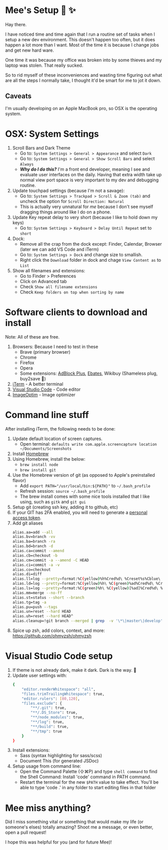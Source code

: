 # Mee's Setup :chicken: :sparkles:

Hay there.

I have noticed time and time again that I run a routine set of tasks when I
setup a new dev environment. This doesn't happen too often, but it does happen a
lot more than I want. Most of the time it is because I change jobs and get new
hard ware.

One time it was because my office was broken into by some thieves and my laptop
was stolen. That really sucked.

So to rid myself of these inconveniences and wasting time figuring out what are
all the steps I normally take, I thought it'd be smart for me to jot it down.

## Caveats

I'm usually developing on an Apple MacBook pro, so OSX is the operating system.

# OSX: System Settings

1. Scroll Bars and Dark Theme
    - Go to: `System Settings > General > Appearance` and select `Dark`
    - Go to: `System Settings > General > Show Scroll Bars` and select `Always`
    - ***Why do I do this?*** I'm a front end developer, meaning I see and
        evaluate user interfaces on the daily. Having that extra width
        take up normal view port space is very important to my dev and
        debugging routine.
2. Update touchpad settings (because I'm not a savage):
    - Go to: `System Settings > Trackpad > Scroll & Zoom (tab)` and uncheck
        the option for `Scroll Direction: Natural`
    - This is actually very unnatural for _me_ because I don't see myself
        dragging things around like I do on a phone.
3. Update Key repeat delay to very short (because I like to hold down my keys)
    - Go to: `System Settings > Keyboard > Delay Until Repeat` set to `short`
4. Dock:
    - Remove all the crap from the dock except: Finder, Calendar, Browser (later
        we can add VS Code and iTerm)
    - Go to: `System Settings > Dock` and change size to smallish.
    - Right click the `Download` folder in dock and chage `View Content as` to
        `List`
5. Show all filenames and extensions:
    - Go to Finder > Preferences
    - Click on Advanced tab
    - Check `Show all filename extensions`
    - Check `Keep folders on top when sorting by name`

# Software clients to download and install

Note: All of these are free.

1. Browsers: Because I need to test in these
    - Brave (primary browser)
    - Chrome
    - Firefox
    - Opera
    - Some extensions: [AdBlock Plus](https://adblockplus.org/),
        [Ebates](https://www.ebates.com/r/XOULON?eeid=28187),
        Wikibuy (Shameless plug, buy2save :kiss:)
2. [iTerm](https://www.iterm2.com/) - A better terminal
3. [Visual Studio Code](https://code.visualstudio.com/) - Code editor
4. [ImageOptim](https://imageoptim.com/mac) - Image optimizer

# Command line stuff

After installing iTerm, the following needs to be done:

1. Update default location of screen captures.
    - Open terminal: `defaults write com.apple.screencapture location ~/Documents/Screenshots`
2. Install [Homebrew](https://brew.sh/)
3. Using Homebrew, install the below:
    - `brew install node`
    - `brew install git`
4. Use the Homebrew version of git (as opposed to Apple's preinstalled flavor)
    - Add `export PATH="/usr/local/bin:${PATH}"` to `~/.bash_profile`
    - Refresh session: `source ~/.bash_profile`
    - The brew install comes with some nice tools installed that I like using,
        such as `gitk` and `git gui`
5. Setup git (creating ssh key, adding it to github, etc)
6. If your GIT has 2FA enabled, you will need to generate a [personal access token](https://help.github.com/en/github/authenticating-to-github/creating-a-personal-access-token-for-the-command-line).
7. Add git aliases
    ```sh
    alias.aa=add --all
    alias.bv=branch -vv
    alias.ba=branch -ra
    alias.bd=branch -d
    alias.ca=commit --amend
    alias.cb=checkout -b
    alias.cm=commit -a --amend -C HEAD
    alias.ci=commit -a -v
    alias.co=checkout
    alias.di=diff
    alias.ll=log --pretty=format:%C(yellow)%h%Cred%d\ %Creset%s%Cblue\ [%cn] --decorate --numstat
    alias.ld=log --pretty=format:%C(yellow)%h\ %C(green)%ad%Cred%d\ %Creset%s%Cblue\ [%cn] --decorate --date=short --graph
    alias.ls=log --pretty=format:%C(green)%h\ %C(yellow)[%ad]%Cred%d\ %Creset%s%Cblue\ [%cn] --decorate --date=relative
    alias.mm=merge --no-ff
    alias.st=status --short --branch
    alias.tg=tag -a
    alias.pu=push --tags
    alias.un=reset --hard HEAD
    alias.uh=reset --hard HEAD^
    alias.cleanup=!git branch --merged | grep  -v '\*\|master\|develop' | xargs -n 1 git branch -d
    ```
7. Spice up zsh, add colors, context, and more: https://github.com/ohmyzsh/ohmyzsh

# Visual Studio Code setup

1. If theme is not already dark, make it dark. Dark is the way.
    :new_moon_with_face:
2. Update user settings with:
    ```sh
    {
        "editor.renderWhitespace": "all",
        "files.trimTrailingWhitespace": true,
        "editor.rulers": [80,120],
        "files.exclude": {
            "**/.git": true,
            "**/.DS_Store": true,
            "**/node_modules": true,
            "**/log": true,
            "**/build": true,
            "**/tmp": true
        }
    }
    ```
2. Install extensions:
    - Sass (syntax highlighting for sass/scss)
    - Document This (for generated JSDoc)
3. Setup usage from command line:
    - Open the Command Palette (⇧⌘P) and type `shell command` to find the Shell Command: Install 'code' command in PATH command.
    - Restart the terminal for the new `$PATH` value to take effect. You'll be able to type 'code .' in any folder to start editing files in that folder


# Mee miss anything?

Did I miss something vital or something that would make my life (or someone's
elses) totally amazing? Shoot me a message, or even better, open a pull request!

I hope this was helpful for you (and for future Mee)!
